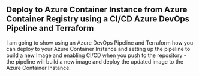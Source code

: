 ## Deploy to Azure Container Instance from Azure Container Registry using a CI/CD Azure DevOps Pipeline  and Terraform

I am going to show using an Azure DevOps Pipeline and Terraform how you can deploy to your Azure Container Instance and setting up the pipeline to build a new Image and enabling CI/CD when you push to the repository - the pipeline will build a new image and deploy the updated image to the Azure Container Instance.

